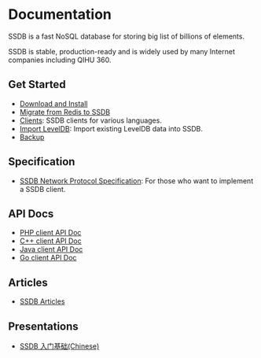 # Documentation

SSDB is a fast NoSQL database for storing big list of billions of elements.

SSDB is stable, production-ready and is widely used by many Internet companies including QIHU 360.

## Get Started

* [Download and Install](./install.html)
* [Migrate from Redis to SSDB](./redis-to-ssdb.html)
* [Clients](./clients.html): SSDB clients for various languages.
* [Import LevelDB](./leveldb-import.html): Import existing LevelDB data into SSDB.
* [Backup](./backup.html)

## Specification

* [SSDB Network Protocol Specification](./protocol.html): For those who want to implement a SSDB client.

## API Docs

* [PHP client API Doc](./php/index.html)
* [C++ client API Doc](./cpp/index.html)
* [Java client API Doc](./java/index.html)
* [Go client API Doc](./go/index.html)

## Articles

* <a href="http://www.ideawu.com/blog/category/ssdb" target="_blank">SSDB Articles</a>

## Presentations

* <a href="http://vdisk.weibo.com/s/dWpk2caREXGf" target="_blank">SSDB 入门基础(Chinese)</a>
